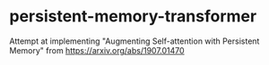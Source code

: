 # persistent-memory-transformer

Attempt at implementing "Augmenting Self-attention with Persistent Memory" from https://arxiv.org/abs/1907.01470

